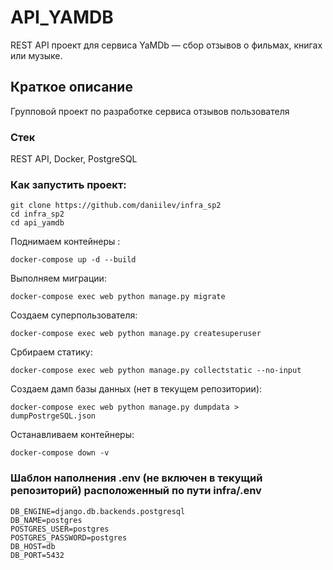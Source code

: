 # API_YAMDB
REST API проект для сервиса YaMDb — сбор отзывов о фильмах, книгах или музыке.
## Краткое описание
Групповой проект по разработке сервиса отзывов пользователя

### Стек
REST API, Docker, PostgreSQL


### Как запустить проект:

```
git clone https://github.com/daniilev/infra_sp2
cd infra_sp2
cd api_yamdb
```

Поднимаем контейнеры :
```
docker-compose up -d --build
```

Выполняем миграции:

```
docker-compose exec web python manage.py migrate
```

Создаем суперпользователя:
```
docker-compose exec web python manage.py createsuperuser
```

Србираем статику:
```
docker-compose exec web python manage.py collectstatic --no-input
```

Создаем дамп базы данных (нет в текущем репозитории):
```
docker-compose exec web python manage.py dumpdata > dumpPostrgeSQL.json
```

Останавливаем контейнеры:
```
docker-compose down -v
```

### Шаблон наполнения .env (не включен в текущий репозиторий) расположенный по пути infra/.env
```
DB_ENGINE=django.db.backends.postgresql
DB_NAME=postgres
POSTGRES_USER=postgres
POSTGRES_PASSWORD=postgres
DB_HOST=db
DB_PORT=5432
```
